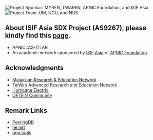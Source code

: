 ![Project Sponsor: MYREN, TWAREN, APNIC Foundation, and ISIF Asia](https://sdxproj.itlab.cc/misc/sponsor.png)
![Project Team: UM, NCU, and NUS](https://sdxproj.itlab.cc/misc/team.png)

## About ISIF Asia SDX Project (AS9267), please kindly find this [page](https://sdxproj.itlab.cc).
* APNIC::AS-ITLAB
* An academic network sponsored by [ISIF Asia](https://isif.asia/) of [APNIC Foundation](https://apnic.foundation/).

## Acknowledgments
* [Malaysian Research & Education Network](http://www.myren.net.my/)
* [TaiWan Advanced Research and Education Network](https://www.twaren.net/english/)
* [Hurricane Electric](https://bgp.he.net/)
* [OFTEIN Community](https://github.com/OFTEIN-NET)

## Remark Links
* [PeeringDB](https://as9267.peeringdb.com/)  
* [he.net](https://bgp.he.net/AS9267)  
* [bgp.tools](https://bgp.tools/as/9267)
